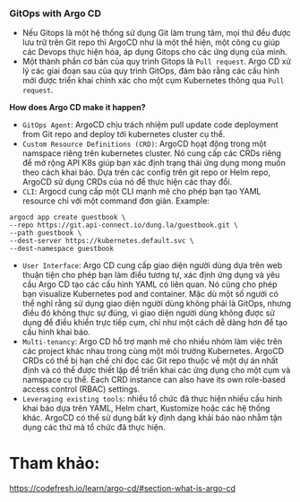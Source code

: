 ### GitOps with Argo CD
- Nếu Gitops là một hệ thống sử dụng Git làm trung tâm, mọi thứ đều được lưu trữ trên Git repo thì ArgoCD như là một thể hiện, một công cụ giúp các Devops thực hiện hóa, áp dụng Gitops cho các ứng dụng của mình.
- Một thành phần cơ bản của quy trình Gitops là `Pull request`. Argo CD xử lý các giai đoạn sau của quy trình GitOps, đảm bảo rằng các cấu hình mới được triển khai chính xác cho một cụm Kubernetes thông qua `Pull request`.

**How does Argo CD make it happen?**
- `GitOps Agent`: ArgoCD chịu trách nhiệm pull update code deployment from Git repo and deploy tới kubernetes cluster cụ thể. 
- `Custom Resource Definitions (CRD)`: ArgoCD họạt động trong một namspace riêng trên kubernetes cluster. Nó cung cấp các CRDs riêng để mở rộng API K8s giúp bạn xác định trạng thái ứng dụng mong muốn theo cách khai báo. Dựa trên các config trên git repo or Helm repo, ArgoCD sử dụng CRDs của nó để thực hiện các thay đổi.
- `CLI`: Argocd cung cấp một CLI mạnh mẽ cho phép bạn tạo YAML resource chỉ với một command đơn giản. Example: 
 ```
 argocd app create guestbook \                                                                      
--repo https://git.api-connect.io/dung.la/guestbook.git \
--path guestbook \
--dest-server https://kubernetes.default.svc \
--dest-namespace guestbook
```
- `User Interface`: Argo CD cung cấp giao diện người dùng dựa trên web thuận tiện cho phép bạn làm điều tương tự, xác định ứng dụng và yêu cầu Argo CD tạo các cấu hình YAML có liên quan. Nó cũng cho phép bạn visualize Kubernetes pod and container. Mặc dù một số người có thể nghĩ rằng sử dụng giao diện người dùng không phải là GitOps, nhưng điều đó không thực sự đúng, vì giao diện người dùng không được sử dụng để điều khiển trực tiếp cụm, chỉ như một cách dễ dàng hơn để tạo cấu hình khai báo.
- `Multi-tenancy`: Argo CD hỗ trợ mạnh mẽ cho nhiều nhóm làm việc trên các project khác nhau trong cùng một môi trường Kubernetes. ArgoCD CRDs có thể bị hạn chế chỉ đọc các Git repo thuộc về một dự án nhất định và có thể được thiết lập để triển khai các ứng dụng cho một cụm và namspace cụ thể. Each CRD instance can also have its own role-based access control (RBAC) settings.
- `Leveraging existing tools`: nhiều tổ chức đã thực hiện nhiều cấu hình khai báo dựa trên YAML, Helm chart, Kustomize hoặc các hệ thống khác. ArgoCD có thể sử dụng bất kỳ định dạng khải báo nào nhằm tận dụng các thứ mà tổ chức đã thực hiện.

# Tham khảo:
https://codefresh.io/learn/argo-cd/#section-what-is-argo-cd